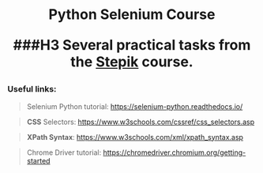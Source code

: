 
<h1 align="center">Python Selenium Course

###H3 Several practical tasks from the [Stepik](https://stepik.org/course/575/syllabus) course.



### Useful links:

>Selenium Python tutorial: https://selenium-python.readthedocs.io/

>**CSS** Selectors: https://www.w3schools.com/cssref/css_selectors.asp

> **XPath Syntax**: https://www.w3schools.com/xml/xpath_syntax.asp

> Chrome Driver tutorial: https://chromedriver.chromium.org/getting-started

